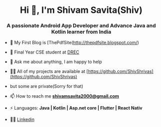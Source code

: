 <h1 align="center">Hi 👋, I'm Shivam Savita(Shiv)</h1> 
<h3 align="center">A passionate Android App Developer and Advance Java and  Kotlin learner from India</h3>
</p>


- 🌱 My First Blog is [ThePdfSite(http://thepdfsite.blogspot.com/)

- :school: Final Year CSE student at [DREC](http://www.drce.org/) 

<!-- - 🔭 I’m currently working on  **Mobile Application Development** -->


<!-- - 🤔 I’m looking for help with Data Structures and Algorithms 😭 -->

- 💬 Ask me about anything, I am happy to help
- 👨‍💻 All of my projects are available at [https://github.com/ShivShrivas](https://github.com/ShivShrivas)
- but some are private(Sorry for that)

- 📫 How to reach me **shivamsavita2000@gmail.com**

- ⚡ Languages:  **Java | Kotlin | Asp.net core | Flutter | React Nativ**

- 👨‍💼 <a href="https://www.linkedin.com/in/shivamsavita/" target="_blank" rel="nofollow">Linkedin</a>



 



